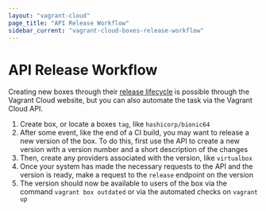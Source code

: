 ```yaml
---
layout: "vagrant-cloud"
page_title: "API Release Workflow"
sidebar_current: "vagrant-cloud-boxes-release-workflow"
---
```


# API Release Workflow

Creating new boxes through their [release lifecycle](/docs/vagrant-cloud/boxes/lifecycle.html)
is possible through the Vagrant Cloud website, but you can also automate
the task via the Vagrant Cloud API.

1. Create box, or locate a boxes `tag`, like `hashicorp/bionic64`
2. After some event, like the end of a CI build, you may want to
release a new version of the box. To do this, first use the API to
create a new version with a version number and a short description
of the changes
3. Then, create any providers associated with the version, like
`virtualbox`
4. Once your system has made the necessary requests to the API and the
version is ready, make a request to the `release` endpoint on the version
5. The version should now be available to users of the box via
the command `vagrant box outdated` or via the automated checks on
`vagrant up`
